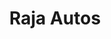 ---
title: "Raja Autos"
url: /karachi/raja-autos-adam-soomar-st-jamshed-quarters-shikarpur-colony/
shop: car repair
---
